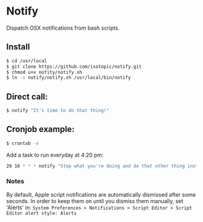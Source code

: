 # Notify
Dispatch OSX notifications from bash scripts.

## Install
```sh
$ cd /usr/local
$ git clone https://github.com/isotopic/notify.git
$ chmod u+x nofity/notify.sh
$ ln -s notify/notify.sh /usr/local/bin/notify
```

## Direct call:
```sh
$ notify "It's time to do that thing!"
```

## Cronjob example:
```sh
$ crontab -e
```

Add a task to run everyday at 4:20 pm:
```sh
20 16 * * * notify "Stop what you're doing and do that other thing instead!"
```

### Notes
By default, Apple script notifications are automatically dismissed after some seconds.
In order to keep them on until you dismiss them manually, set 'Alerts' in:
`System Preferences > Notifications > Script Editor > Script Editor alert style: Alerts`
